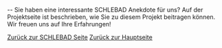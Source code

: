 --
Sie haben eine interessante SCHLEBAD Anekdote für uns? Auf der Projektseite ist beschrieben, wie Sie zu diesem Projekt beitragen können. Wir freuen uns auf Ihre Erfahrungen!  

[Zurück zur SCHLEBAD Seite](SCHLEBAD.md)
[Zurück zur Hauptseite](../GUSBAD.mc)

